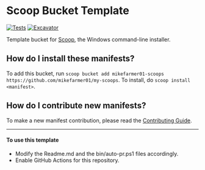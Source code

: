 # Scoop Bucket Template

<!-- Uncomment the following line after replacing placeholders -->
[![Tests](https://github.com/mikefarmer01/my-scoops/actions/workflows/ci.yml/badge.svg)](https://github.com/mikefarmer01/my-scoops/actions/workflows/ci.yml) [![Excavator](https://github.com/mikefarmer01/my-scoops/actions/workflows/excavator.yml/badge.svg)](https://github.com/mikefarmer01/my-scoops/actions/workflows/excavator.yml)

Template bucket for [Scoop](https://scoop.sh), the Windows command-line installer.

How do I install these manifests?
---------------------------------

To add this bucket, run `scoop bucket add mikefarmer01-scoops https://github.com/mikefarmer01/my-scoops`. To install, do `scoop install <manifest>`.

How do I contribute new manifests?
----------------------------------

To make a new manifest contribution, please read the [Contributing Guide](https://github.com/ScoopInstaller/.github/blob/main/.github/CONTRIBUTING.md).

----

#### To use this template

- Modify the Readme.md and the bin/auto-pr.ps1 files accordingly.
- Enable GitHub Actions for this repository.
